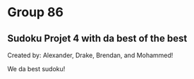 #  Group 86

## Sudoku Projet 4 with da best of the best

Created by: Alexander, Drake, Brendan, and Mohammed!

We da best sudoku!
